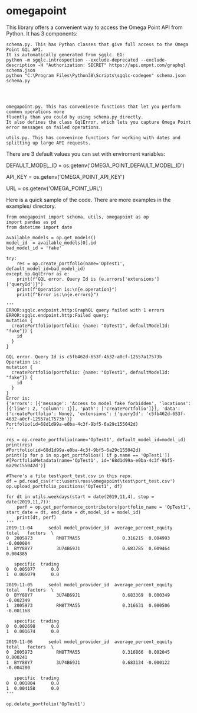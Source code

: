 # omegapoint
This library offers a convenient way to access the Omega Point API from Python. It has 3 components: 

    schema.py. This has Python classes that give full access to the Omega Point GQL API. 
    It is automatically generated from sgqlc. EG: 
    python -m sgqlc.introspection --exclude-deprecated --exclude-description -H "Authorization: SECRET" https://api.ompnt.com/graphql schema.json
    python "C:\Program Files\Python38\Scripts\sgqlc-codegen" schema.json schema.py


     
    
    omegapoint.py. This has convenience functions that let you perform common operations more
    fluently than you could by using schema.py directly.
    It also defines the class GqlError, which lets you capture Omega Point error messages on failed operations. 
    
    utils.py. This has convenince functions for working with dates and splitting up large API requests.  

There are 3 default values you can set with enviroment variables:
 
DEFAULT_MODEL_ID = os.getenv('OMEGA_POINT_DEFAULT_MODEL_ID')

API_KEY = os.getenv('OMEGA_POINT_API_KEY')

URL = os.getenv('OMEGA_POINT_URL')


Here is a quick sample of the code. There are more examples in the examples/ directory.  
```
from omegapoint import schema, utils, omegapoint as op
import pandas as pd
from datetime import date 

available_models = op.get_models()
model_id  = available_models[0].id
bad_model_id = 'fake'

try:
    res = op.create_portfolio(name='OpTest1', default_model_id=bad_model_id)
except op.GqlError as e:
    print(f"GQL error. Query Id is {e.errors['extensions']['queryId']}")
    print(f"Operation is:\n{e.operation}")
    print(f"Error is:\n{e.errors}")

'''
ERROR:sgqlc.endpoint.http:GraphQL query failed with 1 errors
ERROR:sgqlc.endpoint.http:Failed query:
mutation {
  createPortfolio(portfolio: {name: "OpTest1", defaultModelId: "fake"}) {
    id
  }
}

GQL error. Query Id is c5fb462d-653f-4632-a0cf-12557a17573b
Operation is:
mutation {
  createPortfolio(portfolio: {name: "OpTest1", defaultModelId: "fake"}) {
    id
  }
}
Error is:
{'errors': [{'message': 'Access to model fake forbidden', 'locations': [{'line': 2, 'column': 1}], 'path': ['createPortfolio']}], 'data': {'createPortfolio': None}, 'extensions': {'queryId': 'c5fb462d-653f-4632-a0cf-12557a17573b'}}
Portfolio(id=68d1d99a-e0ba-4c3f-9bf5-6a29c155042d)
'''

res = op.create_portfolio(name='OpTest1', default_model_id=model_id)
print(res)
#Portfolio(id=68d1d99a-e0ba-4c3f-9bf5-6a29c155042d)
print([p for p in op.get_portfolios() if p.name == 'OpTest1'])
#[PortfolioMetadata(name='OpTest1', id='68d1d99a-e0ba-4c3f-9bf5-6a29c155042d')]

#There's a file test\port_test.csv in this repo. 
df = pd.read_csv(r'c:\users\ross\omegapoint\test\port_test.csv')
op.upload_portfolio_positions('OpTest1', df)

for dt in utils.weekdays(start = date(2019,11,4), stop = date(2019,11,7)):
    perf = op.get_performance_contributors(portfolio_name = 'OpTest1', start_date = dt, end_date = dt,model_id = model_id)
    print(dt, perf)
'''
2019-11-04      sedol model_provider_id  average_percent_equity     total   factors  \
0  2005973         RM8T7MA55                0.316215  0.004993 -0.000084   
1  BYY88Y7         3U74B69J1                0.683785  0.009464  0.004385   

   specific  trading  
0  0.005077      0.0  
1  0.005079      0.0  

2019-11-05      sedol model_provider_id  average_percent_equity     total   factors  \
0  BYY88Y7         3U74B69J1                0.683369  0.000349 -0.002349   
1  2005973         RM8T7MA55                0.316631  0.000506 -0.001168   

   specific  trading  
0  0.002698      0.0  
1  0.001674      0.0  

2019-11-06      sedol model_provider_id  average_percent_equity     total   factors  \
0  2005973         RM8T7MA55                0.316866  0.002045  0.000241   
1  BYY88Y7         3U74B69J1                0.683134 -0.000122 -0.004280   

   specific  trading  
0  0.001804      0.0  
1  0.004158      0.0  
'''
    
op.delete_portfolio('OpTest1')
```
